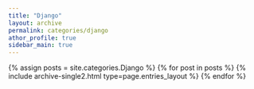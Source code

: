 ```yaml
---
title: "Django"
layout: archive
permalink: categories/django
athor_profile: true
sidebar_main: true
---
```


{% assign posts = site.categories.Django %}
{% for post in posts %} {% include archive-single2.html type=page.entries_layout %} {% endfor %}